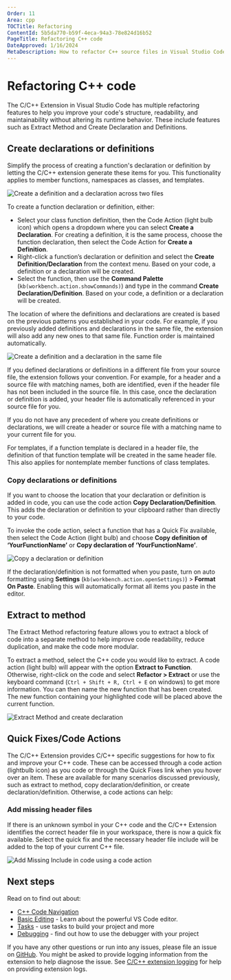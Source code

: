 ```yaml
---
Order: 11
Area: cpp
TOCTitle: Refactoring
ContentId: 5b5da770-b59f-4eca-94a3-78e824d16b52
PageTitle: Refactoring C++ code
DateApproved: 1/16/2024
MetaDescription: How to refactor C++ source files in Visual Studio Code.
---
```

# Refactoring C++ code

The C/C++ Extension in Visual Studio Code has multiple refactoring features to help you improve your code's structure, readability, and maintainability without altering its runtime behavior. These include features such as Extract Method and Create Declaration and Definitions.

## Create declarations or definitions

Simplify the process of creating a function's declaration or definition by letting the C/C++ extension generate these items for you. This functionality applies to member functions, namespaces as classes, and templates.

![Create a definition and a declaration across two files](images/refactoring/create-declaration-and-definition-different-files.gif)

To create a function declaration or definition, either:

* Select your class function definition, then the Code Action (light bulb icon) which opens a dropdown where you can select **Create a Declaration**. For creating a definition, it is the same process, choose the function declaration, then select the Code Action for **Create a Definition**.
* Right-click a function’s declaration or definition and select the **Create Definition/Declaration** from the context menu. Based on your code, a definition or a declaration will be created.
* Select the function, then use the **Command Palette** (`kb(workbench.action.showCommands)`) and type in the command **Create Declaration/Definition**. Based on your code, a definition or a declaration will be created.

The location of where the definitions and declarations are created is based on the previous patterns you established in your code. For example, if you previously added definitions and declarations in the same file, the extension will also add any new ones to that same file. Function order is maintained automatically.

![Create a definition and a declaration in the same file](images/refactoring/create-declaration-and-definition-same-file.gif)

If you defined declarations or definitions in a different file from your source file, the extension follows your convention. For example, for a header and a source file with matching names, both are identified, even if the header file has not been included in the source file. In this case, once the declaration or definition is added, your header file is automatically referenced in your source file for you.

If you do not have any precedent of where you create definitions or declarations, we will create a header or source file with a matching name to your current file for you.

For templates, if a function template is declared in a header file, the definition of that function template will be created in the same header file. This also applies for nontemplate member functions of class templates.

### Copy declarations or definitions

If you want to choose the location that your declaration or definition is added in code, you can use the code action **Copy Declaration/Definition**. This adds the declaration or definition to your clipboard rather than directly to your code.

To invoke the code action, select a function that has a Quick Fix available, then select the Code Action (light bulb) and choose **Copy definition of ‘YourFunctionName’** or **Copy declaration of ‘YourFunctionName’**.

![Copy a declaration or definition](images/refactoring/copy-declaration-definition.gif)

If the declaration/definition is not formatted when you paste, turn on auto formatting using **Settings** (`kb(workbench.action.openSettings)`) > **Format On Paste**. Enabling this will automatically format all items you paste in the editor.

## Extract to method

The Extract Method refactoring feature allows you to extract a block of code into a separate method to help improve code readability, reduce duplication, and make the code more modular.

To extract a method, select the C++ code you would like to extract. A code action (light bulb) will appear with the option **Extract to Function**. Otherwise, right-click on the code and select **Refactor > Extract** or use the keyboard command (`Ctrl + Shift + R, Ctrl + E` on windows) to get more information. You can then name the new function that has been created. The new function containing your highlighted code will be placed above the current function.

![Extract Method and create declaration](images/refactoring/extract-method.gif)

## Quick Fixes/Code Actions

The C/C++ Extension provides C/C++ specific suggestions for how to fix and improve your C++ code. These can be accessed through a code action (lightbulb icon) as you code or through the Quick Fixes link when you hover over an item. These are available for many scenarios discussed previously, such as extract to method, copy declaration/definition, or create declaration/definition. Otherwise, a code actions can help:

### Add missing header files

If there is an unknown symbol in your C++ code and the C/C++ Extension identifies the correct header file in your workspace, there is now a quick fix available. Select the quick fix and the necessary header file include will be added to the top of your current C++ file.

![Add Missing Include in code using a code action](images/refactoring/quick-fix-add-missing-includes.gif)

## Next steps

Read on to find out about:

* [C++ Code Navigation](/docs/cpp/cpp-ide.md)
* [Basic Editing](/docs/editor/codebasics.md) - Learn about the powerful VS Code editor.
* [Tasks](/docs/editor/tasks.md) - use tasks to build your project and more
* [Debugging](/docs/editor/debugging.md) - find out how to use the debugger with your project

If you have any other questions or run into any issues, please file an issue on [GitHub](https://github.com/microsoft/vscode-cpptools/issues). You might be asked to provide logging information from the extension to help diagnose the issue. See [C/C++ extension logging](/docs/cpp/enable-logging-cpp.md) for help on providing extension logs.
